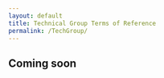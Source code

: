 ```yaml
---
layout: default
title: Technical Group Terms of Reference
permalink: /TechGroup/
---
```


## Coming soon

